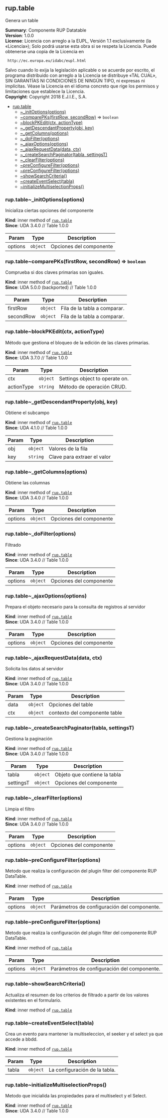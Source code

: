 <a name="module_rup.table"></a>

## rup.table
Genera un table

**Summary**: Componente RUP Datatable  
**Version**: 1.0.0  
**License**: Licencia con arreglo a la EUPL, Versión 1.1 exclusivamente (la «Licencia»);Solo podrá usarse esta obra si se respeta la Licencia.Puede obtenerse una copia de la Licencia en     http://ec.europa.eu/idabc/eupl.htmlSalvo cuando lo exija la legislación aplicable o se acuerde por escrito,el programa distribuido con arreglo a la Licencia se distribuye «TAL CUAL»,SIN GARANTÍAS NI CONDICIONES DE NINGÚN TIPO, ni expresas ni implícitas.Véase la Licencia en el idioma concreto que rige los permisos y limitacionesque establece la Licencia.  
**Copyright**: Copyright 2018 E.J.I.E., S.A.  

* [rup.table](#module_rup.table)
    * [~_initOptions(options)](#module_rup.table.._initOptions)
    * [~comparePKs(firstRow, secondRow)](#module_rup.table..comparePKs) ⇒ <code>boolean</code>
    * [~blockPKEdit(ctx, actionType)](#module_rup.table..blockPKEdit)
    * [~_getDescendantProperty(obj, key)](#module_rup.table.._getDescendantProperty)
    * [~_getColumns(options)](#module_rup.table.._getColumns)
    * [~_doFilter(options)](#module_rup.table.._doFilter)
    * [~_ajaxOptions(options)](#module_rup.table.._ajaxOptions)
    * [~_ajaxRequestData(data, ctx)](#module_rup.table.._ajaxRequestData)
    * [~_createSearchPaginator(tabla, settingsT)](#module_rup.table.._createSearchPaginator)
    * [~_clearFilter(options)](#module_rup.table.._clearFilter)
    * [~preConfigureFilter(options)](#module_rup.table..preConfigureFilter)
    * [~preConfigureFilter(options)](#module_rup.table..preConfigureFilter)
    * [~showSearchCriteria()](#module_rup.table..showSearchCriteria)
    * [~createEventSelect(tabla)](#module_rup.table..createEventSelect)
    * [~initializeMultiselectionProps()](#module_rup.table..initializeMultiselectionProps)

<a name="module_rup.table.._initOptions"></a>

### rup.table~\_initOptions(options)
Inicializa ciertas opciones del componente

**Kind**: inner method of [<code>rup.table</code>](#module_rup.table)  
**Since**: UDA 3.4.0 // Table 1.0.0  

| Param | Type | Description |
| --- | --- | --- |
| options | <code>object</code> | Opciones del componente |

<a name="module_rup.table..comparePKs"></a>

### rup.table~comparePKs(firstRow, secondRow) ⇒ <code>boolean</code>
Comprueba si dos claves primarias son iguales.

**Kind**: inner method of [<code>rup.table</code>](#module_rup.table)  
**Since**: UDA 5.0.0 (backported) // Table 1.0.0  

| Param | Type | Description |
| --- | --- | --- |
| firstRow | <code>object</code> | Fila de la tabla a comparar. |
| secondRow | <code>object</code> | Fila de la tabla a comparar. |

<a name="module_rup.table..blockPKEdit"></a>

### rup.table~blockPKEdit(ctx, actionType)
Método que gestiona el bloqueo de la edición de las claves primarias.

**Kind**: inner method of [<code>rup.table</code>](#module_rup.table)  
**Since**: UDA 3.7.0 // Table 1.0.0  

| Param | Type | Description |
| --- | --- | --- |
| ctx | <code>object</code> | Settings object to operate on. |
| actionType | <code>string</code> | Método de operación CRUD. |

<a name="module_rup.table.._getDescendantProperty"></a>

### rup.table~\_getDescendantProperty(obj, key)
Obtiene el subcampo

**Kind**: inner method of [<code>rup.table</code>](#module_rup.table)  
**Since**: UDA 4.1.0 // Table 1.0.0  

| Param | Type | Description |
| --- | --- | --- |
| obj | <code>object</code> | Valores de la fila |
| key | <code>string</code> | Clave para extraer el valor |

<a name="module_rup.table.._getColumns"></a>

### rup.table~\_getColumns(options)
Obtiene las columnas

**Kind**: inner method of [<code>rup.table</code>](#module_rup.table)  
**Since**: UDA 3.4.0 // Table 1.0.0  

| Param | Type | Description |
| --- | --- | --- |
| options | <code>object</code> | Opciones del componente |

<a name="module_rup.table.._doFilter"></a>

### rup.table~\_doFilter(options)
Filtrado

**Kind**: inner method of [<code>rup.table</code>](#module_rup.table)  
**Since**: UDA 3.4.0 // Table 1.0.0  

| Param | Type | Description |
| --- | --- | --- |
| options | <code>object</code> | Opciones del componente |

<a name="module_rup.table.._ajaxOptions"></a>

### rup.table~\_ajaxOptions(options)
Prepara el objeto necesario para la consulta de registros al servidor

**Kind**: inner method of [<code>rup.table</code>](#module_rup.table)  
**Since**: UDA 3.4.0 // Table 1.0.0  

| Param | Type | Description |
| --- | --- | --- |
| options | <code>object</code> | Opciones del componente |

<a name="module_rup.table.._ajaxRequestData"></a>

### rup.table~\_ajaxRequestData(data, ctx)
Solicita los datos al servidor

**Kind**: inner method of [<code>rup.table</code>](#module_rup.table)  
**Since**: UDA 3.4.0 // Table 1.0.0  

| Param | Type | Description |
| --- | --- | --- |
| data | <code>object</code> | Opciones del table |
| ctx | <code>object</code> | contexto  del componente table |

<a name="module_rup.table.._createSearchPaginator"></a>

### rup.table~\_createSearchPaginator(tabla, settingsT)
Gestiona la paginación

**Kind**: inner method of [<code>rup.table</code>](#module_rup.table)  
**Since**: UDA 3.4.0 // Table 1.0.0  

| Param | Type | Description |
| --- | --- | --- |
| tabla | <code>object</code> | Objeto que contiene la tabla |
| settingsT | <code>object</code> | Opciones del componente |

<a name="module_rup.table.._clearFilter"></a>

### rup.table~\_clearFilter(options)
Limpia el filtro

**Kind**: inner method of [<code>rup.table</code>](#module_rup.table)  
**Since**: UDA 3.4.0 // Table 1.0.0  

| Param | Type | Description |
| --- | --- | --- |
| options | <code>object</code> | Opciones del componente |

<a name="module_rup.table..preConfigureFilter"></a>

### rup.table~preConfigureFilter(options)
Metodo que realiza la configuración del plugin filter del componente RUP DataTable.

**Kind**: inner method of [<code>rup.table</code>](#module_rup.table)  

| Param | Type | Description |
| --- | --- | --- |
| options | <code>object</code> | Parámetros de configuración del componente. |

<a name="module_rup.table..preConfigureFilter"></a>

### rup.table~preConfigureFilter(options)
Metodo que realiza la configuración del plugin filter del componente RUP DataTable.

**Kind**: inner method of [<code>rup.table</code>](#module_rup.table)  

| Param | Type | Description |
| --- | --- | --- |
| options | <code>object</code> | Parámetros de configuración del componente. |

<a name="module_rup.table..showSearchCriteria"></a>

### rup.table~showSearchCriteria()
Actualiza el resumen de los criterios de filtrado a partir de los valores existentes en el formulario.

**Kind**: inner method of [<code>rup.table</code>](#module_rup.table)  
<a name="module_rup.table..createEventSelect"></a>

### rup.table~createEventSelect(tabla)
Crea un evento para mantener la multiseleccion, el seeker y el select ya que accede a bbdd.

**Kind**: inner method of [<code>rup.table</code>](#module_rup.table)  

| Param | Type | Description |
| --- | --- | --- |
| tabla | <code>object</code> | La configuración de la tabla. |

<a name="module_rup.table..initializeMultiselectionProps"></a>

### rup.table~initializeMultiselectionProps()
Metodo que inicialida las propiedades para el multiselect y el Select.

**Kind**: inner method of [<code>rup.table</code>](#module_rup.table)  
**Since**: UDA 3.4.0 // Table 1.0.0  
